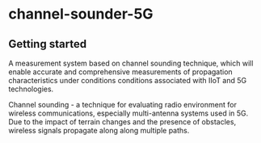 # channel-sounder-5G



## Getting started

A measurement system based on channel sounding technique,
which will enable accurate and comprehensive measurements of propagation characteristics under conditions conditions associated with IIoT and 5G technologies. 


Channel sounding - a technique for evaluating radio environment
for wireless communications, especially multi-antenna systems
used in 5G.  Due to the impact of terrain changes and the presence of obstacles, wireless signals propagate along along multiple paths. 
